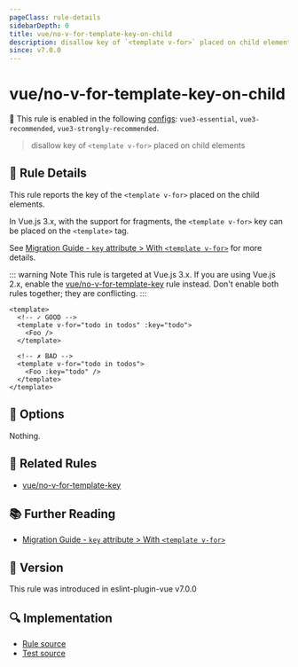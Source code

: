 ```yaml
---
pageClass: rule-details
sidebarDepth: 0
title: vue/no-v-for-template-key-on-child
description: disallow key of `<template v-for>` placed on child elements
since: v7.0.0
---
```

# vue/no-v-for-template-key-on-child

💼 This rule is enabled in the following [configs](https://eslint.vuejs.org/user-guide/#bundle-configurations): `vue3-essential`, `vue3-recommended`, `vue3-strongly-recommended`.

<!-- end auto-generated rule header -->

> disallow key of `<template v-for>` placed on child elements

## :book: Rule Details

This rule reports the key of the `<template v-for>` placed on the child elements.

In Vue.js 3.x, with the support for fragments, the `<template v-for>` key can be placed on the `<template>` tag.

See [Migration Guide - `key` attribute > With `<template v-for>`](https://v3-migration.vuejs.org/breaking-changes/key-attribute.html#with-template-v-for) for more details.

::: warning Note
This rule is targeted at Vue.js 3.x.
If you are using Vue.js 2.x, enable the [vue/no-v-for-template-key] rule instead. Don't enable both rules together; they are conflicting.
:::

<eslint-code-block :rules="{'vue/no-v-for-template-key-on-child': ['error']}">

```vue
<template>
  <!-- ✓ GOOD -->
  <template v-for="todo in todos" :key="todo">
    <Foo />
  </template>

  <!-- ✗ BAD -->
  <template v-for="todo in todos">
    <Foo :key="todo" />
  </template>
</template>
```

</eslint-code-block>

## :wrench: Options

Nothing.

## :couple: Related Rules

- [vue/no-v-for-template-key]

[vue/no-v-for-template-key]: ./no-v-for-template-key.md

## :books: Further Reading

- [Migration Guide - `key` attribute > With `<template v-for>`](https://v3-migration.vuejs.org/breaking-changes/key-attribute.html#with-template-v-for)

## :rocket: Version

This rule was introduced in eslint-plugin-vue v7.0.0

## :mag: Implementation

- [Rule source](https://github.com/vuejs/eslint-plugin-vue/blob/master/lib/rules/no-v-for-template-key-on-child.js)
- [Test source](https://github.com/vuejs/eslint-plugin-vue/blob/master/tests/lib/rules/no-v-for-template-key-on-child.js)
